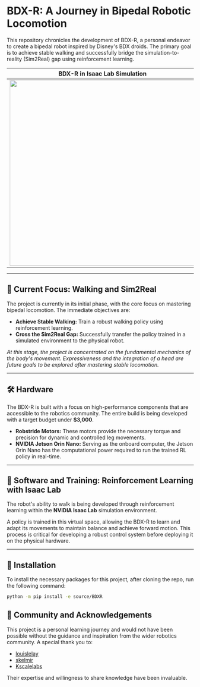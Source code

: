 # BDX-R: A Journey in Bipedal Robotic Locomotion

This repository chronicles the development of BDX-R, a personal endeavor to create a bipedal robot inspired by Disney's BDX droids. The primary goal is to achieve stable walking and successfully bridge the simulation-to-reality (Sim2Real) gap using reinforcement learning.

| BDX-R in Isaac Lab Simulation | BDX-R Physical Prototype|
| :---: | :---: |
| <img src="https://github.com/user-attachments/assets/7b92c5b6-71ba-4746-a2d3-77d880e18014" width="500" /> | <img src="https://github.com/user-attachments/assets/4f65d9e9-85ad-497f-b687-10c54377d0f2" width="302" /> |

---

## 🎯 Current Focus: Walking and Sim2Real

The project is currently in its initial phase, with the core focus on mastering bipedal locomotion. The immediate objectives are:

-   **Achieve Stable Walking:** Train a robust walking policy using reinforcement learning.
-   **Cross the Sim2Real Gap:** Successfully transfer the policy trained in a simulated environment to the physical robot.

*At this stage, the project is concentrated on the fundamental mechanics of the body's movement. Expressiveness and the integration of a head are future goals to be explored after mastering stable locomotion.*

---

## 🛠️ Hardware

The BDX-R is built with a focus on high-performance components that are accessible to the robotics community. The entire build is being developed with a target budget under **$3,000**.

-   **Robstride Motors:** These motors provide the necessary torque and precision for dynamic and controlled leg movements.
-   **NVIDIA Jetson Orin Nano:** Serving as the onboard computer, the Jetson Orin Nano has the computational power required to run the trained RL policy in real-time.

---

## 🤖 Software and Training: Reinforcement Learning with Isaac Lab

The robot's ability to walk is being developed through reinforcement learning within the **NVIDIA Isaac Lab** simulation environment.

A policy is trained in this virtual space, allowing the BDX-R to learn and adapt its movements to maintain balance and achieve forward motion. This process is critical for developing a robust control system before deploying it on the physical hardware.

---

## 🚀 Installation

To install the necessary packages for this project, after cloning the repo, run the following command:

```bash
python -m pip install -e source/BDXR
```
## 🙏 Community and Acknowledgements

This project is a personal learning journey and would not have been possible without the guidance and inspiration from the wider robotics community. A special thank you to:

-   [louislelay](https://github.com/louislelay)
-   [skelmir](https://github.com/rimim)
-   [Kscalelabs](https://github.com/Kscalelabs)

Their expertise and willingness to share knowledge have been invaluable.
